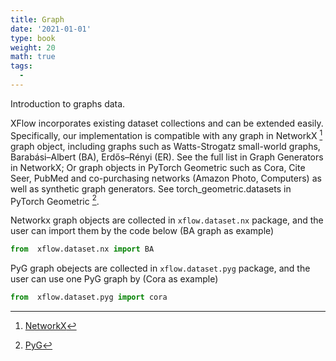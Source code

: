 ```yaml
---
title: Graph
date: '2021-01-01'
type: book
weight: 20
math: true
tags:
  - 
---
```


Introduction to graphs data.

<!--more-->

XFlow incorporates existing dataset collections and can be extended easily.
Specifically, our implementation is compatible with any graph in NetworkX [^1] graph object, including graphs such as Watts-Strogatz small-world graphs, Barabási–Albert (BA), Erdős–Rényi (ER). See the full list in Graph Generators in NetworkX; 
Or graph objects in PyTorch Geometric such as Cora, Cite Seer, PubMed and co-purchasing networks (Amazon Photo, Computers) as well as synthetic graph generators. See torch\_geometric.datasets in PyTorch Geometric [^2].

Networkx graph objects are collected in `xflow.dataset.nx` package, and the user can import them by the code below (BA graph as example)
```python
from  xflow.dataset.nx import BA
```

PyG graph obejects are collected in `xflow.dataset.pyg` package, and the user can use one PyG graph by (Cora as example)
```python
from  xflow.dataset.pyg import cora
```

[^1]: [NetworkX](https://networkx.org)
[^2]: [PyG](https://pytorch-geometric.readthedocs.io/en/latest/)